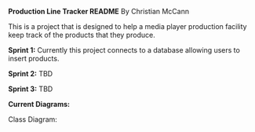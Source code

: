 **Production Line Tracker README**
By Christian McCann

This is a project that is designed to help a media player production facility keep track of the products that they produce.

**Sprint 1:**
Currently this project connects to a database allowing users to insert products.

**Sprint 2:**
TBD

**Sprint 3:**
TBD

**Current Diagrams:**

Class Diagram:

